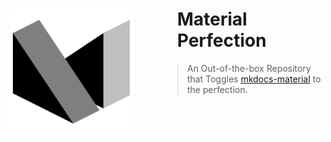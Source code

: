 <style>
  .block img {
    float: left;
    margin-right: 5em;
    width: 200px;
    height: 200px;
  }
  .block h1, blockquote {
    overflow: hidden;
  }
</style>

<div class="block">
  <img class="filtered" src="logo.png" />
  <h1>
    Material Perfection
  </h1>
  <blockquote>
    An Out-of-the-box Repository that Toggles <a href="https://github.com/squidfunk/mkdocs-material">mkdocs-material</a> to the perfection.
  </blockquote>
</div>
